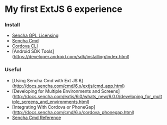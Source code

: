 # My first ExtJS 6 experience

### Install
- [Sencha GPL Licensing](https://www.sencha.com/legal/GPL/)
- [Sencha Cmd](https://www.sencha.com/products/extjs/cmd-download/)
- [Cordova CLI](http://cordova.apache.org/docs/en/5.0.0//guide_cli_index.md.html#The%20Command-Line%20Interface)
- [Android SDK Tools] (https://developer.android.com/sdk/installing/index.html)

### Useful
- [Using Sencha Cmd with Ext JS 6] (http://docs.sencha.com/cmd/6.x/extjs/cmd_app.html)
- [Developing for Multiple Environments and Screens] (http://docs.sencha.com/extjs/6.0/whats_new/6.0.0/developing_for_multiple_screens_and_environments.html)
- [Integrating With Cordova or PhoneGap] (http://docs.sencha.com/cmd/6.x/cordova_phonegap.html)
- [Sencha Cmd Reference](http://docs.sencha.com/cmd/6.x/advanced_cmd/cmd_reference.html)
